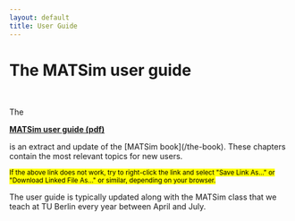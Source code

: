 ```yaml
---
layout: default
title: User Guide
---
```


<!-- http://matsim.org/docs/userguide should remain available as a ``landing page'', since it is referenced from outside (e.g. from the matsim tutorial at TU Berlin). -->

# The MATSim user guide

<br/>

The<p align="center">

**[MATSim user guide (pdf)](http://ci.matsim.org:8080/job/MATSim-Book/ws/partOne-latest.pdf)**

</p> is an extract and update of the [MATSim book](/the-book).  These chapters contain the most relevant topics for new users.

<small><mark>If the above link does not work, try to right-click the link and select "Save Link As…" or "Download Linked File As…" or similar, depending on your browser.</mark></small>

The user guide is typically updated along with the MATSim class that we teach at TU Berlin every year between April and July.
